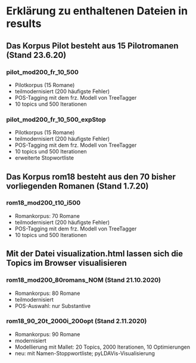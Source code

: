 # Erklärung zu enthaltenen Dateien in results


## Das Korpus Pilot besteht aus 15 Pilotromanen (Stand 23.6.20)

### pilot_mod200_fr_10_500
* Pilotkorpus (15 Romane)
* teilmodernisiert (200 häufigste Fehler)
* POS-Tagging mit dem frz. Modell von TreeTagger
* 10 topics und 500 Iterationen

### pilot_mod200_fr_10_500_expStop
* Pilotkorpus (15 Romane)
* teilmodernisiert (200 häufigste Fehler)
* POS-Tagging mit dem frz. Modell von TreeTagger
* 10 topics und 500 Iterationen
* erweiterte Stopwortliste

## Das Korpus rom18 besteht aus den 70 bisher vorliegenden Romanen (Stand 1.7.20)

### rom18_mod200_t10_i500
* Romankorpus: 70 Romane
* teilmodernisiert (200 häufigste Fehler)
* POS-Tagging mit dem frz. Modell von TreeTagger
* 10 topics und 500 Iterationen

## Mit der Datei visualization.html lassen sich die Topics im Browser visualisieren


### rom18_mod200_80romans_NOM (Stand 21.10.2020)
* Romankorpus: 80 Romane
* teilmodernisiert
* POS-Auswahl: nur Substantive

### rom18_90_20t_2000i_200opt (Stand 2.11.2020)
* Romankorpus: 90 Romane
* modernisiert
* Modellierung mit Mallet: 20 Topics, 2000 Iterationen, 10 Optimierungen
* neu: mit Namen-Stoppwortliste; pyLDAVis-Visualisierung
